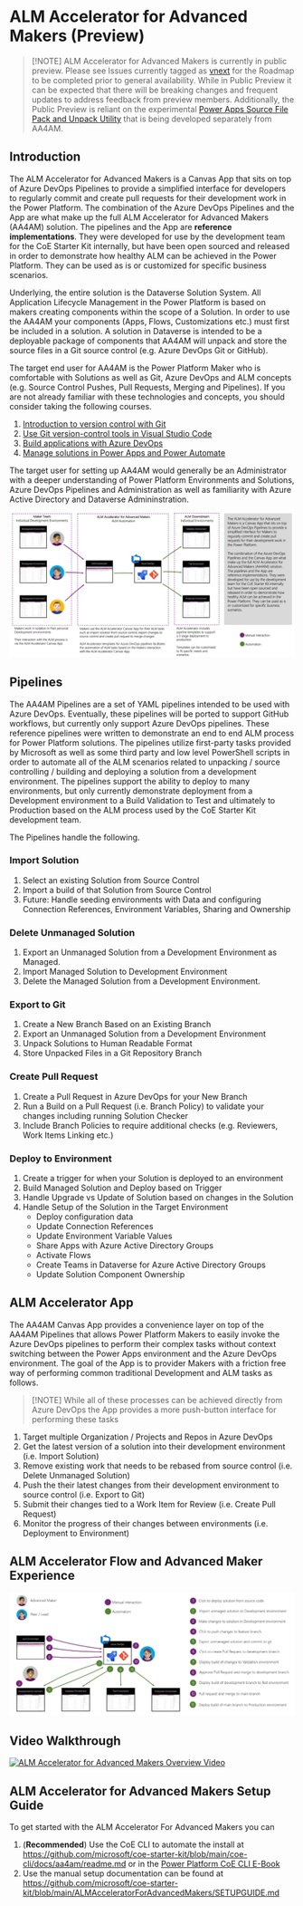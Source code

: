 # ALM Accelerator for Advanced Makers (Preview)

> [!NOTE] ALM Accelerator for Advanced Makers is currently in public preview. Please see Issues currently tagged as [vnext](https://github.com/microsoft/coe-starter-kit/issues?q=is%3Aopen+is%3Aissue+label%3Aalm-accelerator+label%3Avnext) for the Roadmap to be completed prior to general availability. While in Public Preview it can be expected that there will be breaking changes and frequent updates to address feedback from preview members. Additionally, the Public Preview is reliant on the experimental [Power Apps Source File Pack and Unpack Utility](https://github.com/microsoft/PowerApps-Language-Tooling) that is being developed separately from AA4AM.

## Introduction

The ALM Accelerator for Advanced Makers is a Canvas App that sits on top of Azure DevOps Pipelines to provide a simplified interface for developers to regularly commit and create pull requests for their development work in the Power Platform. The combination of the Azure DevOps Pipelines and the App are what make up the full ALM Accelerator for Advanced Makers (AA4AM) solution. The pipelines and the App are **reference implementations**. They were developed for use by the development team for the CoE Starter Kit internally, but have been open sourced and released in order to demonstrate how healthy ALM can be achieved in the Power Platform. They can be used as is or customized for specific business scenarios.

Underlying, the entire solution is the Dataverse Solution System. All Application Lifecycle Management in the Power Platform is based on makers creating components within the scope of a Solution. In order to use the AA4AM your components (Apps, Flows, Customizations etc.) must first be included in a solution. A solution in Dataverse is intended to be a deployable package of components that AA4AM will unpack and store the source files in a Git source control (e.g. Azure DevOps Git or GitHub).

The target end user for AA4AM is the Power Platform Maker who is comfortable with Solutions as well as Git, Azure DevOps and ALM concepts (e.g. Source Control Pushes, Pull Requests, Merging and Pipelines). If you are not already familiar with these technologies and concepts, you should consider taking the following courses.

1. [Introduction to version control with Git](https://docs.microsoft.com/en-us/learn/paths/intro-to-vc-git/)
1. [Use Git version-control tools in Visual Studio Code](https://docs.microsoft.com/en-us/learn/modules/use-git-from-vs-code/)
1. [Build applications with Azure DevOps](https://docs.microsoft.com/en-us/learn/paths/build-applications-with-azure-devops/)
1. [Manage solutions in Power Apps and Power Automate](https://docs.microsoft.com/en-us/learn/modules/manage-solutions-power-automate/)

The target user for setting up AA4AM would generally be an Administrator with a deeper understanding of Power Platform Environments and Solutions, Azure DevOps Pipelines and Administration as well as familiarity with Azure Active Directory and Dataverse Admininstration.

![The Maker Team](.attachments/README/TheMakerTeam.png)

## Pipelines

The AA4AM Pipelines are a set of YAML pipelines intended to be used with Azure DevOps. Eventually, these pipelines will be ported to support GitHub workflows, but currently only support Azure DevOps pipelines. These reference pipelines were written to demonstrate an end to end ALM process for Power Platform solutions. The pipelines utilize first-party tasks provided by Microsoft as well as some third party and low level PowerShell scripts in order to automate all of the ALM scenarios related to unpacking / source controlling / building and deploying a solution from a development environment. The pipelines support the ability to deploy to many environments, but only currently demonstrate deployment from a Development environment to a Build Validation to Test and ultimately to Production based on the ALM process used by the CoE Starter Kit development team. 

The Pipelines handle the following.

### Import Solution

1. Select an existing Solution from Source Control
1. Import a build of that Solution from Source Control
1. Future: Handle seeding environments with Data and configuring Connection References, Environment Variables, Sharing and Ownership

### Delete Unmanaged Solution

1. Export an Unmanaged Solution from a Development Environment as Managed.
1. Import Managed Solution to Development Environment
1. Delete the Managed Solution from a Development Environment.

### Export to Git

1. Create a New Branch Based on an Existing Branch
1. Export an Unmanaged Solution from a Development Environment
1. Unpack Solutions to Human Readable Format
1. Store Unpacked Files in a Git Repository Branch

### Create Pull Request

1. Create a Pull Request in Azure DevOps for your New Branch
1. Run a Build on a Pull Request (i.e. Branch Policy) to validate your changes including running Solution Checker
1. Include Branch Policies to require additional checks (e.g. Reviewers, Work Items Linking etc.)

### Deploy to Environment

1. Create a trigger for when your Solution is deployed to an environment
1. Build Managed Solution and Deploy based on Trigger
1. Handle Upgrade vs Update of Solution based on changes in the Solution
1. Handle Setup of the Solution in the Target Environment
   - Deploy configuration data
   - Update Connection References
   - Update Environment Variable Values
   - Share Apps with Azure Active Directory Groups
   - Activate Flows
   - Create Teams in Dataverse for Azure Active Directory Groups
   - Update Solution Component Ownership

## ALM Accelerator App

The AA4AM Canvas App provides a convenience layer on top of the AA4AM Pipelines that allows Power Platform Makers to easily invoke the Azure DevOps pipelines to perform their complex tasks without context switching between the Power Apps environment and the Azure DevOps environment. The goal of the App is to provider Makers with a friction free way of performing common traditional Development and ALM tasks as follows. 

> [!NOTE] While all of these processes can be achieved directly from Azure DevOps the App provides a more push-button interface for performing these tasks

1. Target multiple Organization / Projects and Repos in Azure DevOps
1. Get the latest version of a solution into their development environment (i.e. Import Solution)
1. Remove existing work that needs to be rebased from source control (i.e. Delete Unmanaged Solution)
1. Push the their latest changes from their development environment to source control (i.e. Export to Git)
1. Submit their changes tied to a Work Item for Review (i.e. Create Pull Request)
1. Monitor the progress of their changes between environments (i.e. Deployment to Environment)


## ALM Accelerator Flow and Advanced Maker Experience

![ALM Accelerator Flow](.attachments/README/AdvancedMakerExprerience.png)
## Video Walkthrough
[![ALM Accelerator for Advanced Makers Overview Video](http://img.youtube.com/vi/-P3uSUTdsSY/0.jpg)](http://www.youtube.com/watch?v=-P3uSUTdsSY "ALM Accelerator for Advanced Makers Overview Video")

## ALM Accelerator for Advanced Makers Setup Guide
To get started with the ALM Accelerator For Advanced Makers you can

1. (**Recommended**) Use the CoE CLI to automate the install at https://github.com/microsoft/coe-starter-kit/blob/main/coe-cli/docs/aa4am/readme.md or in the [Power Platform CoE CLI E-Book](https://aka.ms/coe-cli-ebook)
1. Use the manual setup documentation can be found at https://github.com/microsoft/coe-starter-kit/blob/main/ALMAcceleratorForAdvancedMakers/SETUPGUIDE.md